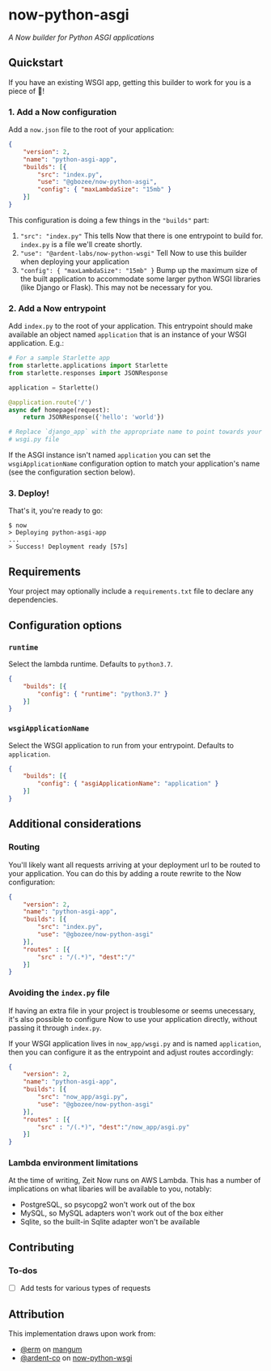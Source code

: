 # now-python-asgi
*A Now builder for Python ASGI applications*

<!-- [![NPM version](https://img.shields.io/npm/v/@ardent-labs/now-python-wsgi.svg)](https://www.npmjs.com/package/@ardent-labs/now-python-wsgi)
[![Build Status](https://travis-ci.org/ardent-co/now-python-wsgi.svg?branch=master)](https://travis-ci.org/ardent-co/now-python-wsgi)
[![License](https://img.shields.io/npm/l/@ardent-labs/now-python-wsgi.svg)](https://github.com/ardent-co/now-python-wsgi/blob/master/LICENSE) -->

## Quickstart

If you have an existing WSGI app, getting this builder to work for you is a
piece of 🍰!


### 1. Add a Now configuration

Add a `now.json` file to the root of your application:

```json
{
    "version": 2,
    "name": "python-asgi-app",
    "builds": [{
        "src": "index.py",
        "use": "@gbozee/now-python-asgi",
        "config": { "maxLambdaSize": "15mb" }
    }]
}
```

This configuration is doing a few things in the `"builds"` part:

1. `"src": "index.py"`
   This tells Now that there is one entrypoint to build for. `index.py` is a
   file we'll create shortly.
2. `"use": "@ardent-labs/now-python-wsgi"`
   Tell Now to use this builder when deploying your application
3. `"config": { "maxLambdaSize": "15mb" }`
   Bump up the maximum size of the built application to accommodate some larger
   python WSGI libraries (like Django or Flask). This may not be necessary for
   you.


### 2. Add a Now entrypoint

Add `index.py` to the root of your application. This entrypoint should make
available an object named `application` that is an instance of your WSGI
application. E.g.:

```python
# For a sample Starlette app
from starlette.applications import Starlette
from starlette.responses import JSONResponse

application = Starlette()

@application.route('/')
async def homepage(request):
    return JSONResponse({'hello': 'world'})

# Replace `django_app` with the appropriate name to point towards your project's
# wsgi.py file
```

If the ASGI instance isn't named `application` you can set the
`wsgiApplicationName` configuration option to match your application's name (see
the configuration section below).


### 3. Deploy!

That's it, you're ready to go:

```
$ now
> Deploying python-asgi-app
...
> Success! Deployment ready [57s]
```


## Requirements

Your project may optionally include a `requirements.txt` file to declare any
dependencies. 


## Configuration options

### `runtime`

Select the lambda runtime. Defaults to `python3.7`.
```json
{
    "builds": [{
        "config": { "runtime": "python3.7" }
    }]
}
```


### `wsgiApplicationName`

Select the WSGI application to run from your entrypoint. Defaults to
`application`.
```json
{
    "builds": [{
        "config": { "asgiApplicationName": "application" }
    }]
}
```


## Additional considerations

### Routing

You'll likely want all requests arriving at your deployment url to be routed to
your application. You can do this by adding a route rewrite to the Now
configuration:
```json
{
    "version": 2,
    "name": "python-asgi-app",
    "builds": [{
        "src": "index.py",
        "use": "@gbozee/now-python-asgi"
    }],
    "routes" : [{
        "src" : "/(.*)", "dest":"/"
    }]
}
```

### Avoiding the `index.py` file

If having an extra file in your project is troublesome or seems unecessary, it's
also possible to configure Now to use your application directly, without passing
it through `index.py`.

If your WSGI application lives in `now_app/wsgi.py` and is named `application`,
then you can configure it as the entrypoint and adjust routes accordingly:
```json
{
    "version": 2,
    "name": "python-asgi-app",
    "builds": [{
        "src": "now_app/asgi.py",
        "use": "@gbozee/now-python-asgi"
    }],
    "routes" : [{
        "src" : "/(.*)", "dest":"/now_app/asgi.py"
    }]
}
```

### Lambda environment limitations

At the time of writing, Zeit Now runs on AWS Lambda. This has a number of
implications on what libaries will be available to you, notably:

- PostgreSQL, so psycopg2 won't work out of the box
- MySQL, so MySQL adapters won't work out of the box either
- Sqlite, so the built-in Sqlite adapter won't be available


## Contributing

### To-dos

- [ ] Add tests for various types of requests


## Attribution

This implementation draws upon work from:

- [@erm](https://github.com/erm) on [mangum](https://github.com/erm/mangum)
- [@ardent-co](https://github.com/ardent-co) on 
  [now-python-wsgi](https://github.com/ardent-co/now-python-wsgi)
